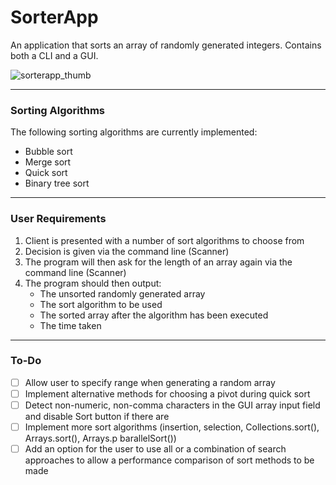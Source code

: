 # SorterApp

An application that sorts an array of randomly generated integers. Contains both a CLI and a GUI.

![sorterapp_thumb](https://user-images.githubusercontent.com/11021728/135925326-50de863b-4d4e-41c7-8089-197c026c624d.PNG)

---

### Sorting Algorithms
The following sorting algorithms are currently implemented:
- Bubble sort
- Merge sort
- Quick sort
- Binary tree sort

---

### User Requirements
1. Client is presented with a number of sort algorithms to choose from
2. Decision is given via the command line (Scanner)
3. The program will then ask for the length of an array again via the command line (Scanner)
4. The program should then output:
	- The unsorted randomly generated array
	- The sort algorithm to be used
	- The sorted array after the algorithm has been executed
	- The time taken


---

### To-Do

- [ ] Allow user to specify range when generating a random array
- [ ] Implement alternative methods for choosing a pivot during quick sort
- [ ] Detect non-numeric, non-comma characters in the GUI array input field and disable Sort button if there are
- [ ] Implement more sort algorithms (insertion, selection, Collections.sort(), Arrays.sort(), Arrays.p barallelSort())
- [ ] Add an option for the user to use all or a combination of search approaches to allow a performance comparison of sort methods to be made
